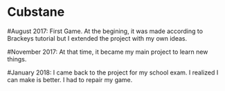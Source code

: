 # Cubstane

#August 2017:
First Game. At the begining, it was made according to Brackeys tutorial but I extended the project with my own ideas.

#November 2017:
At that time, it became my main project to learn new things.

#January 2018:
I came back to the project for my school exam. I realized I can make is better. I had to repair my game.
